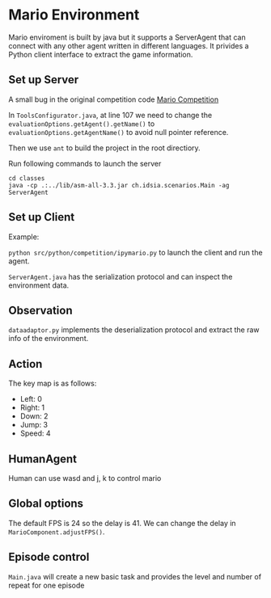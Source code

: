 # Mario Environment

Mario enviroment is built by java but it supports a ServerAgent that can connect with any other agent written in different languages. It privides a Python client interface to extract the game information.

## Set up Server

A small bug in the original competition code [Mario Competition](https://github.com/rictic/Mario-AI-Competition-2009)

In `ToolsConfigurator.java`, at line 107 we need to change the `evaluationOptions.getAgent().getName()` to `evaluationOptions.getAgentName()` to avoid null pointer reference.

Then we use `ant` to build the project in the root directiory.

Run following commands to launch the server
```
cd classes
java -cp .:../lib/asm-all-3.3.jar ch.idsia.scenarios.Main -ag ServerAgent
```

## Set up Client

Example:

`python src/python/competition/ipymario.py` to launch the client and run the agent.

`ServerAgent.java` has the serialization protocol and can inspect the environment data.

## Observation

`dataadaptor.py` implements the deserialization protocol and extract the raw info of the environment.

## Action

The key map is as follows:
 - Left: 0
 - Right: 1
 - Down: 2
 - Jump: 3
 - Speed: 4

## HumanAgent

Human can use wasd and j, k to control mario

 ## Global options

 The default FPS is 24 so the delay is 41. We can change the delay in `MarioComponent.adjustFPS()`. 


## Episode control

`Main.java` will create a new basic task and provides the level and number of repeat for one episode

